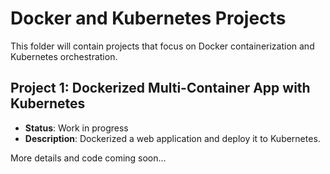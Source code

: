 # Docker and Kubernetes Projects

This folder will contain projects that focus on Docker containerization and Kubernetes orchestration.

## Project 1: Dockerized Multi-Container App with Kubernetes
- **Status**: Work in progress
- **Description**: Dockerized a web application and deploy it to Kubernetes.

More details and code coming soon...
